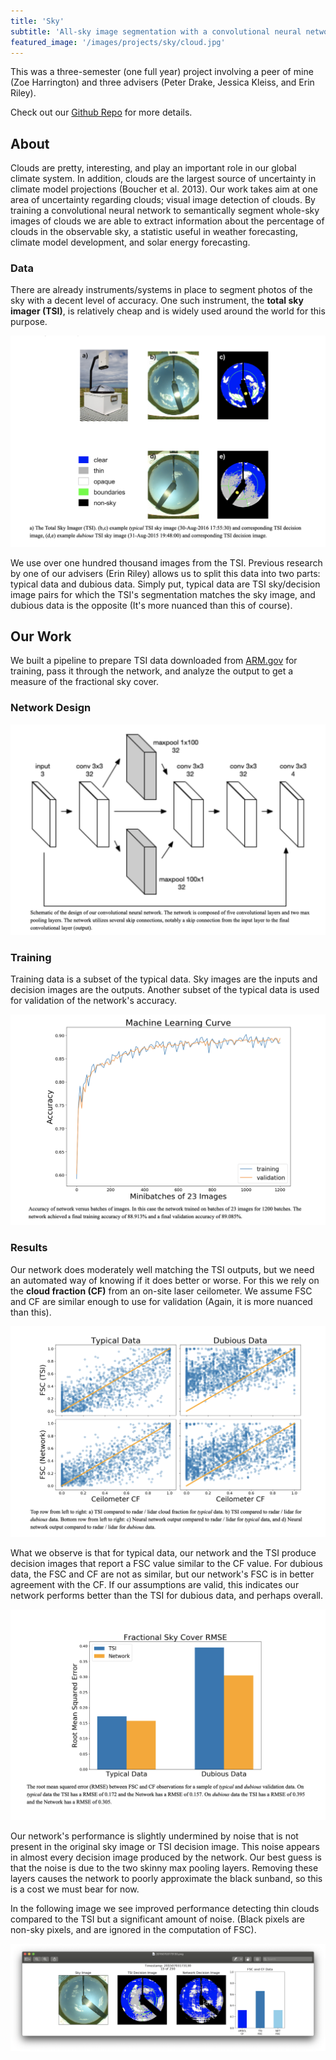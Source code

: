 ```yaml
---
title: 'Sky'
subtitle: 'All-sky image segmentation with a convolutional neural network'
featured_image: '/images/projects/sky/cloud.jpg'
---
```


This was a three-semester (one full year) project involving a peer of mine (Zoe Harrington) and three advisers (Peter Drake, Jessica Kleiss, and Erin Riley).

Check out our [Github Repo](https://github.com/peterdrake/sky) for more details.

## About
Clouds are pretty, interesting, and play an important role in our global climate system. In addition, clouds are the largest source of uncertainty in climate model projections (Boucher et al. 2013). Our work takes aim at one area of uncertainty regarding clouds; visual image detection of clouds. By training a convolutional neural network to semantically segment whole-sky images of clouds we are able to extract information about the percentage of clouds in the observable sky, a statistic useful in weather forecasting, climate model development, and solar energy forecasting.

### Data 
There are already instruments/systems in place to segment photos of the sky with a decent level of accuracy. One such instrument, the **total sky imager (TSI)**, is relatively cheap and is widely used around the world for this purpose. 

![](/images/projects/sky/data.png)

We use over one hundred thousand images from the TSI. Previous research by one of our advisers (Erin Riley) allows us to split this data into two parts: typical data and dubious data. Simply put, typical data are TSI sky/decision image pairs for which the TSI's segmentation matches the sky image, and dubious data is the opposite (It's more nuanced than this of course).

## Our Work
We built a pipeline to prepare TSI data downloaded from [ARM.gov](https://www.archive.arm.gov/discovery/#v/results/s/fsite::sgp.P/ffac::sgp.C1/fdpl::sgptsicldmaskC1.a1/fdpl::sgptsiskyimageC1.a1) for training, pass it through the network, and analyze the output to get a measure of the fractional sky cover.

### Network Design

![](/images/projects/sky/network_diagram.png)

### Training
Training data is a subset of the typical data. Sky images are the inputs and decision images are the outputs. Another subset of the typical data is used for validation of the network's accuracy. 

![](/images/projects/sky/learning.png)

### Results
Our network does moderately well matching the TSI outputs, but we need an automated way of knowing if it does better or worse. For this we rely on the **cloud fraction (CF)** from an on-site laser ceilometer. We assume FSC and CF are similar enough to use for validation (Again, it is more nuanced than this). 

![](/images/projects/sky/scatter.png)

What we observe is that for typical data, our network and the TSI produce decision images that report a FSC value similar to the CF value. For dubious data, the FSC and CF are not as similar, but our network's FSC is in better agreement with the CF. If our assumptions are valid, this indicates our network performs better than the TSI for dubious data, and perhaps overall. 

![](/images/projects/sky/barchart.png)

Our network's performance is slightly undermined by noise that is not present in the original sky image or TSI decision image. This noise appears in almost every decision image produced by the network. Our best guess is that the noise is due to the two skinny max pooling layers. Removing these layers causes the network to poorly approximate the black sunband, so this is a cost we must bear for now. 

In the following image we see improved performance detecting thin clouds compared to the TSI but a significant amount of noise. (Black pixels are non-sky pixels, and are ignored in the computation of FSC).

![](/images/projects/sky/outputs.png)

